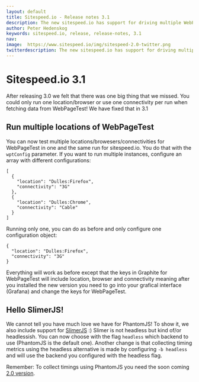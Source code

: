 ```yaml
---
layout: default
title: Sitespeed.io - Release notes 3.1
description: The new sitespeed.io has support for driving multiple WebPageTest locations/browsers/connectivity and choose to collect metrics using PhantomJS or SlimerJS.
author: Peter Hedenskog
keywords: sitespeed.io, release, release-notes, 3.1
nav:
image:  https://www.sitespeed.io/img/sitespeed-2.0-twitter.png
twitterdescription: The new sitespeed.io has support for driving multiple WebPageTest locations/browsers/connectivity and choose to collect metrics using PhantomJS or SlimerJS.
---
```


# Sitespeed.io 3.1
After releasing 3.0 we felt that there was one big thing that we missed. You could only run one location/browser or use one connectivity per run when fetching data from WebPageTest! We have fixed that in 3.1

## Run multiple locations of WebPageTest
You can now test multiple locations/browesers/connectivities for WebPageTest in one and the same run for sitespeed.io. You do that with the <code>wptConfig</code> parameter. If you want to run multiple instances, configure an array with different configurations:

~~~
[
  {
    "location": "Dulles:Firefox",
    "connectivity": "3G"
  },
  {
    "location": "Dulles:Chrome",
    "connectivity": "Cable"
  }
]
~~~

Running only one, you can do as before and only configure one configuration object:

~~~
{
  "location": "Dulles:Firefox",
  "connectivity": "3G"
}
~~~

Everything will work as before except that the keys in Graphite for WebPageTest will include location, browser and connectivity meaning after you installed the new version you need to go into your grafical interface (Grafana) and change the keys for WebPageTest.


## Hello SlimerJS!

We cannot tell you have much love we have for PhantomJS! To show it, we also include support for <a href="http://slimerjs.org/">SlimerJS</a> :)  Slimer is not headless but kind of/or headlessish. You can now choose with the flag <code>headless</code> which backend to use (PhantomJS is the default one). Another change is that collecting timing metrics using the headless alternative is made by configuring <code>-b headless</code> and will use the backend you configured with the headless flag.

  Remember: To collect timings using PhantomJS you need the soon coming <a href="https://www.sitespeed.io/documentation/#phantomjs">2.0 version</a>.
